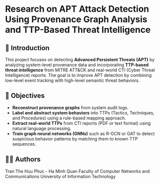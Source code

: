 # Research on APT Attack Detection Using Provenance Graph Analysis and TTP-Based Threat Intelligence

## 📌 Introduction

This project focuses on detecting **Advanced Persistent Threats (APT)** by analyzing system-level provenance data and incorporating **TTP-based threat intelligence** from MITRE ATT&CK and real-world CTI (Cyber Threat Intelligence) reports. The goal is to improve APT detection by combining low-level event tracking with high-level semantic threat behaviors.

## 🎯 Objectives

- **Reconstruct provenance graphs** from system audit logs.
- **Label and abstract system behaviors** into TTPs (Tactics, Techniques, and Procedures) using a rule-based mapping approach.
- **Extract real-world TTPs** from CTI reports (PDF or text format) using natural language processing.
- **Train graph neural networks (GNNs)** such as R-GCN or GAT to detect suspicious behavior patterns by matching them to known TTP sequences.

## 🧑‍💻 Authors
Tran The Huu Phuc - Ha Minh Quan
Faculty of Computer Networks and Communications
University of Information Technology

